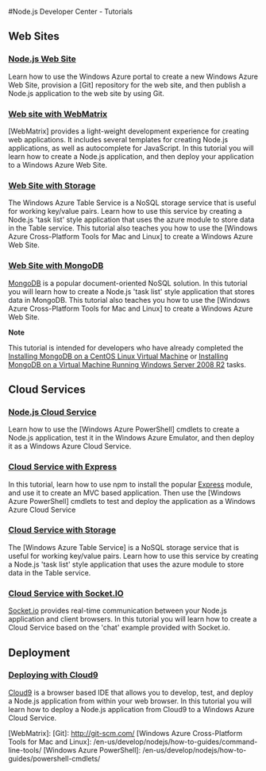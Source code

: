 #Node.js Developer Center - Tutorials

## Web Sites


### [Node.js Web Site] ###
Learn how to use the Windows Azure portal to create a new Windows Azure Web Site, provision a [Git] repository for the web site, and then publish a Node.js application to the web site by using Git.

### [Web site with WebMatrix]
[WebMatrix] provides a light-weight development experience for creating web applications. It includes several templates for creating Node.js applications, as well as autocomplete for JavaScript. In this tutorial you will learn how to create a Node.js application, and then deploy your application to a Windows Azure Web Site.

### [Web Site with Storage]
The Windows Azure Table Service is a NoSQL storage service that is useful for working key/value pairs. Learn how to use this service by creating a Node.js 'task list' style application that uses the azure module to store data in the Table service. This tutorial also teaches you how to use the [Windows Azure Cross-Platform Tools for Mac and Linux] to create a Windows Azure Web Site.

### [Web Site with MongoDB]
[MongoDB] is a popular document-oriented NoSQL solution. In this tutorial you will learn how to create a Node.js 'task list' style application that stores data in MongoDB. This tutorial also teaches you how to use the [Windows Azure Cross-Platform Tools for Mac and Linux] to create a Windows Azure Web Site.

<div class="dev-callout"> 
<b>Note</b> 
<p>This tutorial is intended for developers who have already completed the <a href="/manage/linux/common-tasks/mongodb-virtual-machine/">Installing MongoDB on a CentOS Linux Virtual Machine</a> or <a href="/manage/windows/tutorials/mongodb-virtual-machine/">Installing MongoDB on a Virtual Machine Running Windows Server 2008 R2</a> tasks.</p> 
</div>

## Cloud Services

### [Node.js Cloud Service]
Learn how to use the [Windows Azure PowerShell] cmdlets to create a Node.js application, test it in the Windows Azure Emulator, and then deploy it as a Windows Azure Cloud Service.

### [Cloud Service with Express]
In this tutorial, learn how to use npm to install the popular [Express] module, and use it to create an MVC based application. Then use the [Windows Azure PowerShell] cmdlets to test and deploy the application as a Windows Azure Cloud Service

### [Cloud Service with Storage]
The [Windows Azure Table Service] is a NoSQL storage service that is useful for working key/value pairs. Learn how to use this service by creating a Node.js 'task list' style application that uses the azure module to store data in the Table service.

### [Cloud Service with Socket.IO]
[Socket.io] provides real-time communication between your Node.js application and client browsers. In this tutorial you will learn how to create a Cloud Service based on the 'chat' example provided with Socket.io.

## Deployment

### [Deploying with Cloud9]
[Cloud9] is a browser based IDE that allows you to develop, test, and deploy a Node.js application from within your web browser. In this tutorial you will learn how to deploy a Node.js application from Cloud9 to a Windows Azure Cloud Service.

[Node.js Web Site]: /en-us/develop/nodejs/tutorials/create-a-website-(mac)/
[Web site with WebMatrix]: /en-us/develop/nodejs/tutorials/website-with-webmatrix/
[Web Site with Storage]: /en-us/develop/nodejs/tutorials/website-with-storage/
[Web Site with MongoDB]: /en-us/develop/nodejs/tutorials/website-with-mongodb-vm-(mac)/
[Node.js Cloud Service]: /en-us/develop/nodejs/tutorials/getting-started/
[Cloud Service with Express]: /en-us/develop/nodejs/tutorials/web-app-with-express/
[Cloud Service with Storage]: /en-us/develop/nodejs/tutorials/web-app-with-storage/
[Cloud Service with MongoDB]: /en-us/develop/nodejs/tutorials/web-app-with-mongodb/
[Cloud Service with Socket.IO]: /en-us/develop/nodejs/tutorials/app-using-socketio/
[Deploying with Cloud9]: /en-us/develop/nodejs/tutorials/deploying-with-cloud9/

[Cloud9]: http://http://c9.io/
[MongoDB]: http://www.mongodb.org/
[Socket.io]: http://socket.io/
[Express]: http://expressjs.com/
[WebMatrix]:
[Git]: http://git-scm.com/
[Windows Azure Cross-Platform Tools for Mac and Linux]: /en-us/develop/nodejs/how-to-guides/command-line-tools/
[Windows Azure PowerShell]: /en-us/develop/nodejs/how-to-guides/powershell-cmdlets/